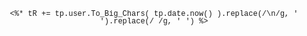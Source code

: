 <div style='font-family: Consolas,"Courier New",Courier,FreeMono,monospace;text-align:center;line-height: 12px;font-size:12px;'>
<%*
  tR += tp.user.To_Big_Chars( tp.date.now() ).replace(/\n/g, '<br>').replace(/ /g, '&nbsp;')
%>
</div>